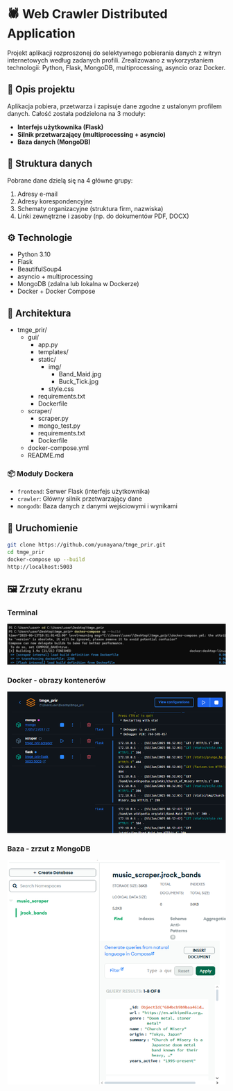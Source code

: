 # 🕷 Web Crawler Distributed Application

Projekt aplikacji rozproszonej do selektywnego pobierania danych z witryn internetowych według zadanych profili. Zrealizowano z wykorzystaniem technologii: Python, Flask, MongoDB, multiprocessing, asyncio oraz Docker.

## 📌 Opis projektu

Aplikacja pobiera, przetwarza i zapisuje dane zgodne z ustalonym profilem danych. Całość została podzielona na 3 moduły:

- **Interfejs użytkownika (Flask)**
- **Silnik przetwarzający (multiprocessing + asyncio)**
- **Baza danych (MongoDB)**

## 📁 Struktura danych

Pobrane dane dzielą się na 4 główne grupy:
1. Adresy e-mail
2. Adresy korespondencyjne
3. Schematy organizacyjne (struktura firm, nazwiska)
4. Linki zewnętrzne i zasoby (np. do dokumentów PDF, DOCX)

## ⚙️ Technologie

- Python 3.10
- Flask
- BeautifulSoup4
- asyncio + multiprocessing
- MongoDB (zdalna lub lokalna w Dockerze)
- Docker + Docker Compose

## 🧠 Architektura


- tmge_prir/
  - gui/
    - app.py
    - templates/
    - static/
      - img/
        - Band_Maid.jpg
        - Buck_Tick.jpg
      - style.css
    - requirements.txt
    - Dockerfile
  - scraper/
    - scraper.py
    - mongo_test.py
    - requirements.txt
    - Dockerfile
  - docker-compose.yml
  - README.md





### 📦 Moduły Dockera

- `frontend`: Serwer Flask (interfejs użytkownika)
- `crawler`: Główny silnik przetwarzający dane
- `mongodb`: Baza danych z danymi wejściowymi i wynikami

## 🚀 Uruchomienie

```bash
git clone https://github.com/yunayana/tmge_prir.git
cd tmge_prir
docker-compose up --build
http://localhost:5003
```
## 🖼 Zrzuty ekranu

### Terminal 
![Terminal output](https://github.com/yunayana/Prir_Projekt_Semestralny/blob/main/images/building%20.png?raw=true)

### Docker - obrazy kontenerów
![Docker images](images/docker.png)

### Baza - zrzut z MongoDB
![Data_Mongo](images/base.png)


